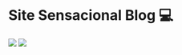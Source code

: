 # Site Sensacional Blog :computer:

<img src="https://github.com/isabellyavelar/Site-SensacionalBlog/blob/9f8184471370a987e61285562ab5adc785b7dcd6/prints/print1.png">


<img src="https://github.com/isabellyavelar/Site-SensacionalBlog/blob/9f8184471370a987e61285562ab5adc785b7dcd6/prints/print2.png">
